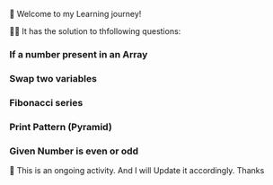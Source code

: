 :rocket: Welcome to my Learning journey!

👩‍💻 It has the solution to thfollowing questions:

### If a number present in an Array

### Swap two variables

### Fibonacci series

### Print Pattern (Pyramid)

### Given Number is even or odd

:notebook: This is an ongoing activity. And I will Update it accordingly. Thanks

